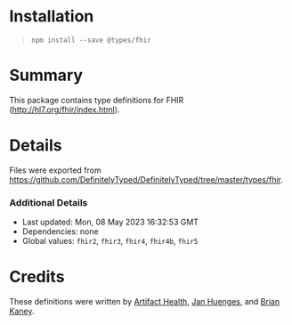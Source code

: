 # Installation
> `npm install --save @types/fhir`

# Summary
This package contains type definitions for FHIR (http://hl7.org/fhir/index.html).

# Details
Files were exported from https://github.com/DefinitelyTyped/DefinitelyTyped/tree/master/types/fhir.

### Additional Details
 * Last updated: Mon, 08 May 2023 16:32:53 GMT
 * Dependencies: none
 * Global values: `fhir2`, `fhir3`, `fhir4`, `fhir4b`, `fhir5`

# Credits
These definitions were written by [Artifact Health](https://github.com/meirgottlieb), [Jan Huenges](https://github.com/jhuenges), and [Brian Kaney](https://github.com/bkaney).

